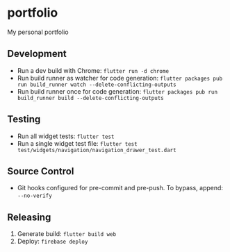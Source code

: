 # portfolio

My personal portfolio

## Development

- Run a dev build with Chrome: `flutter run -d chrome`
- Run build runner as watcher for code generation: `flutter packages pub run build_runner watch --delete-conflicting-outputs`
- Run build runner once for code generation: `flutter packages pub run build_runner build --delete-conflicting-outputs`

## Testing

- Run all widget tests: `flutter test`
- Run a single widget test file: `flutter test test/widgets/navigation/navigation_drawer_test.dart`

## Source Control

- Git hooks configured for pre-commit and pre-push. To bypass, append: `--no-verify`

## Releasing

1. Generate build: `flutter build web`
1. Deploy: `firebase deploy`
